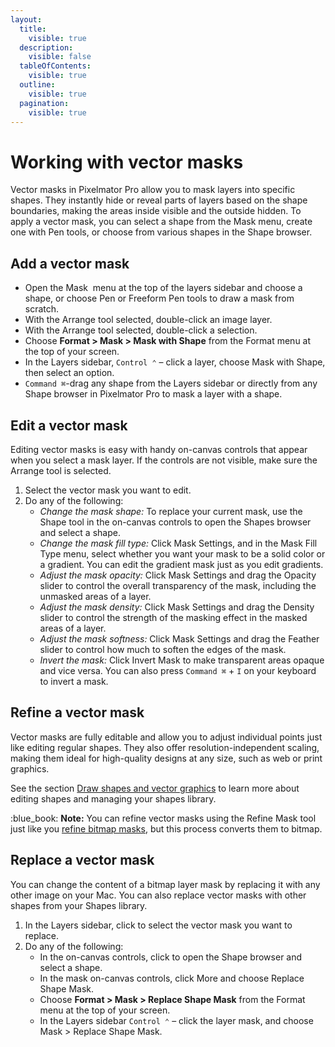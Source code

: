 ```yaml
---
layout:
  title:
    visible: true
  description:
    visible: false
  tableOfContents:
    visible: true
  outline:
    visible: true
  pagination:
    visible: true
---
```


# Working with vector masks

Vector masks in Pixelmator Pro allow you to mask layers into specific shapes. They instantly hide or reveal parts of layers based on the shape boundaries, making the areas inside visible and the outside hidden. To apply a vector mask, you can select a shape from the Mask menu, create one with Pen tools, or choose from various shapes in the Shape browser.

## Add a vector mask

* Open the Mask <img src="https://help.pixelmator.com/pixelmator-pro/3.5/assets/English/1649061178000.png" alt="" data-size="line"> menu at the top of the layers sidebar and choose a shape, or choose Pen or Freeform Pen tools to draw a mask from scratch.
* With the Arrange tool selected, double-click an image layer.
* With the Arrange tool selected, double-click a selection.
* Choose **Format > Mask > Mask with Shape** from the Format menu at the top of your screen.
* In the Layers sidebar, `Control ⌃` – click a layer, choose Mask with Shape, then select an option.
* `Command ⌘`-drag any shape from the Layers sidebar or directly from any Shape browser in Pixelmator Pro to mask a layer with a shape.

## Edit a vector mask

Editing vector masks is easy with handy on-canvas controls that appear when you select a mask layer. If the controls are not visible, make sure the Arrange tool is selected.

1. Select the vector mask you want to edit.
2. Do any of the following:&#x20;
   * _Change the mask shape:_ To replace your current mask, use the Shape tool in the on-canvas controls to open the Shapes browser and select a shape.
   * _Change the mask fill type:_ Click Mask Settings, and in the Mask Fill Type menu, select whether you want your mask to be a solid color or a gradient. You can edit the gradient mask just as you edit gradients.
   * _Adjust the mask opacity:_ Click Mask Settings and drag the Opacity slider to control the overall transparency of the mask, including the unmasked areas of a layer.
   * _Adjust the mask density:_ Click Mask Settings and drag the Density slider to control the strength of the masking effect in the masked areas of a layer.
   * _Adjust the mask softness:_ Click Mask Settings and drag the Feather slider to control how much to soften the edges of the mask.
   * _Invert the mask:_ Click Invert Mask to make transparent areas opaque and vice versa. You can also press `Command ⌘` + `I` on your keyboard to invert a mask.

## **Refine a vector mask**

Vector masks are fully editable and allow you to adjust individual points just like editing regular shapes. They also offer resolution-independent scaling, making them ideal for high-quality designs at any size, such as web or print graphics.

See the section [Draw shapes and vector graphics](../draw-shapes-and-vector-graphics/) to learn more about editing shapes and managing your shapes library.

:blue\_book: **Note:** You can refine vector masks using the Refine Mask tool just like you [refine bitmap masks](working-with-bitmap-masks.md#refine-a-bitmap-mask), but this process converts them to bitmap.

## **Replace a vector mask**

You can change the content of a bitmap layer mask by replacing it with any other image on your Mac. You can also replace vector masks with other shapes from your Shapes library.

1. In the Layers sidebar, click to select the vector mask you want to replace.
2. Do any of the following:
   * In the on-canvas controls, click to open the Shape browser and select a shape.
   * In the mask on-canvas controls, click More and choose Replace Shape Mask.
   * Choose **Format > Mask > Replace Shape Mask** from the Format menu at the top of your screen.
   * In the Layers sidebar `Control ⌃` – click the layer mask, and choose Mask > Replace Shape Mask.
